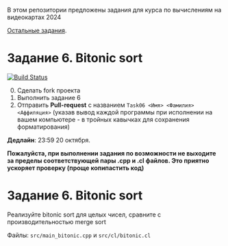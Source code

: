 В этом репозитории предложены задания для курса по вычислениям на видеокартах 2024

[Остальные задания](https://github.com/GPGPUCourse/GPGPUTasks2024/).

# Задание 6. Bitonic sort

[![Build Status](https://github.com/GPGPUCourse/GPGPUTasks2024/actions/workflows/cmake.yml/badge.svg?branch=task06&event=push)](https://github.com/GPGPUCourse/GPGPUTasks2024/actions/workflows/cmake.yml)

0. Сделать fork проекта
1. Выполнить задание 6
2. Отправить **Pull-request** с названием ```Task06 <Имя> <Фамилия> <Аффиляция>``` (указав вывод каждой программы при исполнении на вашем компьютере - в тройных кавычках для сохранения форматирования)

**Дедлайн**: 23:59 20 октября.

**Пожалуйста, при выполнении задания по возможности не выходите за пределы соответствующей пары .cpp и .cl файлов. Это приятно ускоряет проверку (проще копипастить код)**

Задание 6. Bitonic sort
=========

Реализуйте bitonic sort для целых чисел, сравните с производительностью merge sort

Файлы: ```src/main_bitonic.cpp``` и ```src/cl/bitonic.cl```
